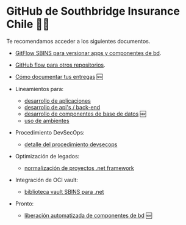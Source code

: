 # GitHub de Southbridge Insurance Chile 👩‍💻

Te recomendamos acceder a los siguientes documentos.

- <a href="https://github.com/sbins-cl/docu/blob/master/documentos/Uso%20de%20repositorio%20de%20codigo%20en%20SBINS.pdf">GitFlow SBINS para versionar apps y componentes de bd</a>.
- <a href="https://docs.github.com/en/get-started/using-github/github-flow">GitHub flow para otros repositorios</a>.
- <a href="https://github.com/sbins-cl/docu/blob/master/documentos/Lineamientos%20para%20la%20documentaci%C3%B3n%20t%C3%A9cnica%20de%20las%20entregas.pdf">Cómo documentar tus entregas</a> 🆕
  
- Lineamientos para:
  - <a href="https://github.com/sbins-cl/docu/blob/master/documentos/Buenas%20practicas%20para%20el%20desarrollo%20de%20aplicaciones.pdf" target="_blank">desarrollo de aplicaciones</a>
  - <a href="https://github.com/sbins-cl/docu/blob/master/documentos/Nueva%20Arquitectura%20SBINS.pdf" target="_blank">desarrollo de api's / back-end</a>
  - <a href="https://github.com/sbins-cl/docu/blob/master/documentos/Buenas%20practicas%20para%20el%20desarrollo%20de%20base%20de%20datos.pdf" target="_blank">desarrollo de componentes de base de datos</a> 🆕
  - <a href="https://github.com/sbins-cl/docu/blob/master/documentos/Lineamientos%20para%20el%20uso%20de%20ambientes.pdf" target="_blank">uso de ambientes</a>

- Procedimiento DevSecOps:
  - <a href="https://github.com/sbins-cl/docu/blob/master/documentos/Procedimientos%20DevSecOps.pdf" target="_blank">detalle del procedimiento devsecops</a>

- Optimización de legados:
  - <a href="https://github.com/sbins-cl/docu/blob/master/documentos/Normalizacion%20proyectos%20dotNet.pdf" target="_blank">normalización de proyectos .net framework</a>
  
- Integración de OCI vault:
  - <a href="https://github.com/sbins-cl/docu/blob/master/documentos/Normalizacion%20proyectos%20dotNet.pdf" target="_blank">biblioteca vault SBINS para .net</a>
  
- Pronto:
  - <a href="https://github.com/sbins-cl/docu/blob/master/documentos/Procedimiento%20para%20el%20despliegue%20de%20componentes%20de%20base%20de%20datos.pdf" target="_blank">liberación automatizada de componentes de bd</a> 🆕
<!--

**Here are some ideas to get you started:**

🙋‍♀️ A short introduction - what is your organization all about?
🌈 Contribution guidelines - how can the community get involved?
👩‍💻 Useful resources - where can the community find your docs? Is there anything else the community should know?
🍿 Fun facts - what does your team eat for breakfast?
🧙 Remember, you can do mighty things with the power of [Markdown](https://docs.github.com/github/writing-on-github/getting-started-with-writing-and-formatting-on-github/basic-writing-and-formatting-syntax)
-->
